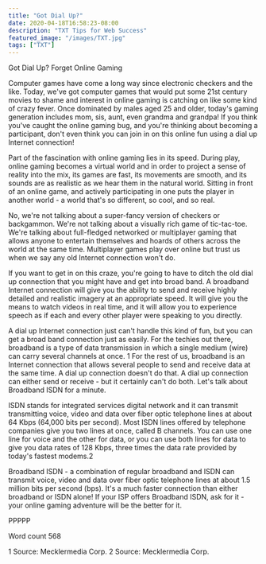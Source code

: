 ```yaml
---
title: "Got Dial Up?"
date: 2020-04-18T16:58:23-08:00
description: "TXT Tips for Web Success"
featured_image: "/images/TXT.jpg"
tags: ["TXT"]
---
```


Got Dial Up?
Forget Online Gaming 

Computer games have come a long way since electronic checkers and the like. Today, we've got computer games that would put some 21st century movies to shame and interest in online gaming is catching on like some kind of crazy fever. Once dominated by males aged 25 and older, today's gaming generation includes mom, sis, aunt, even grandma and grandpa! If you think you've caught the online gaming bug, and you're thinking about becoming a participant, don't even think you can join in on this online fun using a dial up Internet connection!

Part of the fascination with online gaming lies in its speed. During play, online gaming becomes a virtual world and in order to project a sense of reality into the mix, its games are fast, its movements are smooth, and its sounds are as realistic as we hear them in the natural world. Sitting in front of an online game, and actively participating in one puts the player in another world - a world that's so different, so cool, and so real.

No, we're not talking about a super-fancy version of checkers or backgammon. We're not talking about a visually rich game of tic-tac-toe. We're talking about full-fledged networked or multiplayer gaming that allows anyone to entertain themselves and hoards of others across the world at the same time. Multiplayer games play over online but trust us when we say any old Internet connection won't do.

If you want to get in on this craze, you're going to have to ditch the old dial up connection that you might have and get into broad band. A broadband Internet connection will give you the ability to send and receive highly detailed and realistic imagery at an appropriate speed. It will give you the means to watch videos in real time, and it will allow you to experience speech as if each and every other player were speaking to you directly.

A dial up Internet connection just can't handle this kind of fun, but you can get a broad band connection just as easily. For the techies out there, broadband is a type of data transmission in which a single medium (wire) can carry several channels at once. 1 For the rest of us, broadband is an Internet connection that allows several people to send and receive data at the same time. A dial up connection doesn't do that. A dial up connection can either send or receive - but it certainly can't do both. Let's talk about Broadband ISDN for a minute.
 
ISDN stands for integrated services digital network and it can transmit transmitting voice, video and data over fiber optic telephone lines at about 64 Kbps (64,000 bits per second). 
Most ISDN lines offered by telephone companies give you two lines at once, called B channels. You can use one line for voice and the other for data, or you can use both lines for data to give you data rates of 128 Kbps, three times the data rate provided by today's fastest modems.2

Broadband ISDN - a combination of regular broadband and ISDN can transmit voice, video and data over fiber optic telephone lines at about 1.5 million bits per second (bps). It's a much faster connection than either broadband or ISDN alone! If your ISP offers Broadband ISDN, ask for it - your online gaming adventure will be the better for it.

PPPPP

Word count 568



1 Source: Mecklermedia Corp.
2 Source: Mecklermedia Corp.

